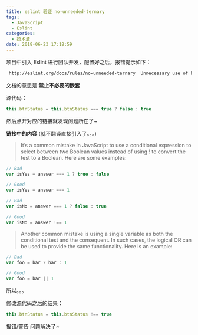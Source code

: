 ```yaml
---
title: eslint 验证 no-unneeded-ternary
tags:
  - JavaScript
  - Eslint
categories:
  - 技术渣
date: 2018-06-23 17:18:59
---
```


项目中引入 Eslint 进行团队开发，配置好之后，报错提示如下：

```bash
 http://eslint.org/docs/rules/no-unneeded-ternary  Unnecessary use of boolean literals in conditional expression  
```

文档的意思是 **禁止不必要的嵌套**

源代码：

```javascript
this.btnStatus = this.btnStatus === true ? false : true
```

然后点开对应的链接就发现问题所在了~

**链接中的内容** (就不翻译直接引入了。。。)

> It’s a common mistake in JavaScript to use a conditional expression to select between two Boolean values instead of using ! to convert the test to a Boolean. Here are some examples:

```javascript
// Bad
var isYes = answer === 1 ? true : false

// Good
var isYes = answer === 1

// Bad
var isNo = answer === 1 ? false : true

// Good
var isNo = answer !== 1
```

> Another common mistake is using a single variable as both the conditional test and the consequent. In such cases, the logical OR can be used to provide the same functionality. Here is an example:

```javascript
// Bad
var foo = bar ? bar : 1

// Good
var foo = bar || 1
```

所以。。。

修改源代码之后的结果：

```javascript
this.btnStatus = this.btnStatus !== true
```

报错/警告 问题解决了~
<br>
